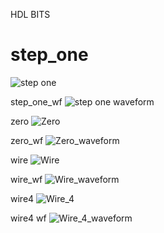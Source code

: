 HDL BITS
# step_one
![step one](https://github.com/user-attachments/assets/76e2c397-ebe8-41d4-8df3-6c6a3aa4e573)

step_one_wf
![step _one_ waveform](https://github.com/user-attachments/assets/f34f7eea-4d3b-4bcc-b119-e63697c581d8)

zero
![Zero](https://github.com/user-attachments/assets/2d1bc70a-51ab-49de-b138-ced97a6bec27)

zero_wf
![Zero_waveform](https://github.com/user-attachments/assets/3680b382-d356-40ab-a851-775de64ab7bb)

wire
![Wire](https://github.com/user-attachments/assets/24b78138-bedf-4879-85b2-09a8d43d14d3)

wire_wf
![Wire_waveform](https://github.com/user-attachments/assets/72fabafe-95e9-4453-b994-952411305777)

wire4
![Wire_4](https://github.com/user-attachments/assets/2589d3df-11c6-4708-a5e0-f539c5fc1174)

wire4 wf
![Wire_4_waveform](https://github.com/user-attachments/assets/6f065687-8a7d-4426-bf1d-e05107e62067)

